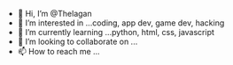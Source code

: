 - 👋 Hi, I’m @Thelagan
- 👀 I’m interested in ...coding, app dev, game dev, hacking
- 🌱 I’m currently learning ...python, html, css, javascript
- 💞️ I’m looking to collaborate on ...
- 📫 How to reach me ...

<!---
Thelagan/Thelagan is a ✨ special ✨ repository because its `README.md` (this file) appears on your GitHub profile.
You can click the Preview link to take a look at your changes.
--->
